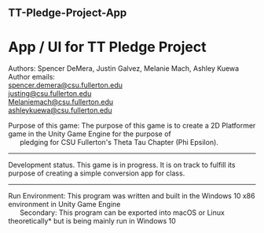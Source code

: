 ## TT-Pledge-Project-App
# App / UI for TT Pledge Project


Authors: Spencer DeMera, Justin Galvez, Melanie Mach, Ashley Kuewa<br/>
    Author emails:<br/>
                spencer.demera@csu.fullerton.edu<br/>
                justing@csu.fullerton.edu<br/>
                Melaniemach@csu.fullerton.edu<br/>
                ashleykuewa@csu.fullerton.edu<br/>
                
   Purpose of this game: The purpose of this game is to create a 2D Platformer game in the Unity Game Engine for the purpose of<br/>
       &nbsp;&nbsp;&nbsp;&nbsp;&nbsp;&nbsp;pledging for CSU Fullerton's Theta Tau Chapter (Phi Epsilon). 
 
 ---
Development status.  This game is in progress.  It is on track to fulfill its purpose of creating a simple conversion app for class.

---
Run Environment: This program was written and built in the Windows 10 x86 environment in Unity Game Engine<br/>
  &nbsp;&nbsp;&nbsp;&nbsp;&nbsp;&nbsp;Secondary: This program can be exported into macOS or Linux theoretically* but is being mainly run in Windows 10
